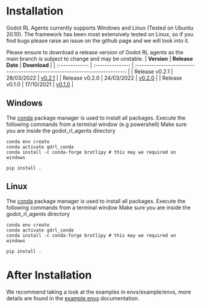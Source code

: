 # Installation

Godot RL Agents currently supports Windows and Linux (Tested on Ubuntu 20.10).
The framework has been most extensively tested on Linux, so if you find bugs please raise an issue on the github page and we will look into it.

Please ensure to download a release version of Godot RL agents as the main branch is subject to change and may be unstable.
|  **Version**   | **Release Date** |                                **Download**                                 |
| :------------: | :--------------: | :-------------------------------------------------------------------------: |
| Release v0.2.1 |    28/03/2022    | [v0.2.1](https://github.com/edbeeching/godot_rl_agents/releases/tag/v0.2.1) |
| Release v0.2.0 |    24/03/2022    | [v0.2.0](https://github.com/edbeeching/godot_rl_agents/releases/tag/v0.2.0) |
| Release v0.1.0 |    17/10/2021    | [v0.1.0](https://github.com/edbeeching/godot_rl_agents/releases/tag/v0.1.0) |

## Windows
The [conda](https://docs.conda.io/en/latest/miniconda.html) package manager is used to install all packages.
Execute the following commands from a terminal window (e.g powershell)
Make sure you are inside the godot_rl_agents directory
```
conda env create
conda activate gdrl_conda
conda install -c conda-forge brotlipy # this may we required on windows

pip install .
```

## Linux
The [conda](https://docs.conda.io/en/latest/miniconda.html) package manager is used to install all packages.
Execute the following commands from a terminal window
Make sure you are inside the godot_rl_agents directory
```
conda env create 
conda activate gdrl_conda
conda install -c conda-forge brotlipy # this may we required on windows

pip install .
```

# After Installation
We recommend taking a look at the examples in envs/example/envs, more details are found in the [example envs](docs/../EXAMPLE_ENVIRONMENTS.md) documentation.
